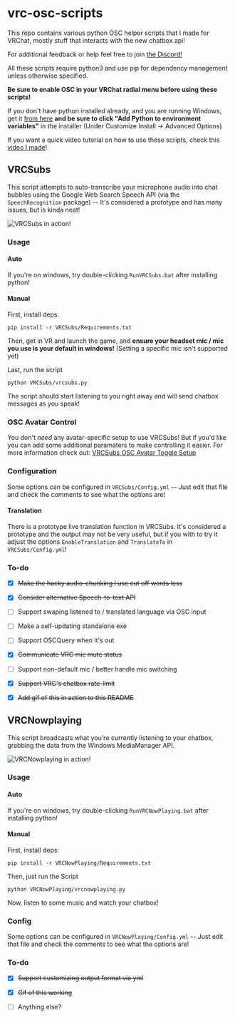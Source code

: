 # vrc-osc-scripts
This repo contains various python OSC helper scripts that I made for VRChat, mostly stuff that interacts with the new chatbox api!

For additional feedback or help feel free to join [the Discord!](https://discord.gg/xKR4UbXS7Z)

All these scripts require python3 and use pip for dependency management unless otherwise specified.

**Be sure to enable OSC in your VRChat radial menu before using these scripts!**

If you don't have python installed already, and you are running Windows, get it [from here](https://www.python.org/ftp/python/3.10.6/python-3.10.6-amd64.exe) **and be sure to click "Add Python to environment variables"** in the installer (Under Customize Install -> Advanced Options)

If you want a quick video tutorial on how to use these scripts, check this [video I made](https://www.youtube.com/watch?v=y9XOGtOaIV8)!

## VRCSubs
This script attempts to auto-transcribe your microphone audio into chat bubbles using the Google Web Search Speech API (via the `SpeechRecognition` package) -- It's considered a prototype and has many issues, but is kinda neat!

![VRCSubs in action!](https://raw.githubusercontent.com/cyberkitsune/vrc-osc-scripts/main/img/subtitles.gif)

### Usage
#### Auto
If you're on windows, try double-clicking `RunVRCSubs.bat` after installing python!

#### Manual
First, install deps:
```
pip install -r VRCSubs/Requirements.txt
```

Then, get in VR and launch the game, and **ensure your headset mic / mic you use is your default in windows!** (Setting a specific mic isn't supported yet)

Last, run the script
```
python VRCSubs/vrcsubs.py
```

The script should start listening to you right away and will send chatbox messages as you speak!

### OSC Avatar Control
You don't _need_ any avatar-specific setup to use VRCSubs! But if you'd like you can add some additional paramaters to make controlling it easier. For more information check out: [VRCSubs OSC Avatar Toggle Setup](https://github.com/cyberkitsune/vrc-osc-scripts/wiki/VRCSubs-OSC-Avatar-Toggle-Setup)

### Configuration
Some options can be configured in `VRCSubs/Config.yml` -- Just edit that file and check the comments to see what the options are!

#### Translation
There is a prototype live translation function in VRCSubs. It's considered a prototype and the output may not be very useful, but if you with to try it adjust the options `EnableTranslation` and `TranslateTo` in `VRCSubs/Config.yml`!

### To-do
- [x] ~~Make the hacky audio-chunking I use cut off words less~~
- [x] ~~Consider alternative Speech-to-text API~~
- [ ] Support swaping listened to / translated language via OSC input
- [ ] Make a self-updating standalone exe
- [ ] Support OSCQuery when it's out
- [x] ~~Communicate VRC mic mute status~~
- [ ] Support non-default mic / better handle mic switching
- [X] ~~Support VRC's chatbox rate-limit~~
- [x] ~~Add gif of this in action to this README~~


## VRCNowplaying
This script broadcasts what you're currently listening to your chatbox, grabbing the data from the Windows MediaManager API.

![VRCNowplaying in action!](https://raw.githubusercontent.com/cyberkitsune/vrc-osc-scripts/main/img/nowplaying.gif)

### Usage
#### Auto
If you're on windows, try double-clicking `RunVRCNowPlaying.bat` after installing python!

#### Manual
First, install deps:
```
pip install -r VRCNowPlaying/Requirements.txt
```

Then, just run the Script
```
python VRCNowPlaying/vrcnowplaying.py
```

Now, listen to some music and watch your chatbox!

### Config
Some options can be configured in `VRCNowPlaying/Config.yml` -- Just edit that file and check the comments to see what the options are!

### To-do
- [x] ~~Support customizing output format via yml~~
- [x] ~~Gif of this working~~
- [ ] Anything else?


